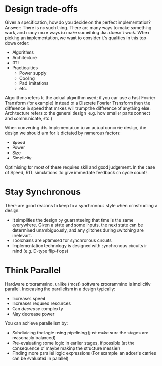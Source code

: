 # Design trade-offs
Given a specification, how do you decide on the perfect implementation?
Answer: There is no such thing. There are many ways to make something work, and many more ways to make something that doesn't work.
When picking an implementation, we want to consider it's qualities in this top-down order:
- Algorithms
- Architecture
- RTL
- Practicalities
	- Power supply
	- Cooling
	- Pad limitations
	- etc.

Algorithms refers to the actual algorithm used; if you can use a Fast Fourier Transform (for example) instead of a Discrete Fourier Transform then the difference in speed that makes will trump the difference of anything else.
Architecture refers to the general design (e.g. how smaller parts connect and communicate, etc.)

When converting this implementation to an actual concrete design, the design we should aim for is dictated by numerous factors:
- Speed
- Power
- Size
- Simplicity

Optimising for most of these requires skill and good judgement.
In the case of Speed, RTL simulations do give immediate feedback on cycle counts. 

# Stay Synchronous
There are good reasons to keep to a synchronous style when constructing a design:
- It simplifies the design by guaranteeing that time is the same everywhere. Given a state and some inputs, the next state can be determined unambiguously, and any glitches during switching are irrelevant.
- Toolchains are optimised for synchronous circuits
- Implementation technology is designed with synchronous circuits in mind (e.g. D-type flip-flops)

# Think Parallel
Hardware programming, unlike (most) software programming is implicitly parallel. Increasing the parallelism in a design typically:
- Increases speed
- Increases required resources
- Can *decrease* complexity
- May decrease power

You can achieve parallelism by:
- Subdividing the logic using pipelining (just make sure the stages are reasonably balanced)
- Pre-evaluating some logic in earlier stages, if possible (at the consequence of maybe making the structure messier)
- Finding more parallel logic expressions (For example, an adder's carries can be evaluated in parallel)


